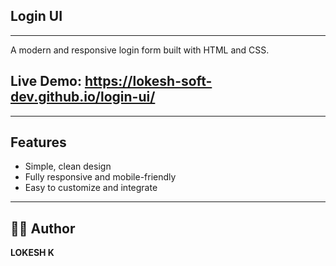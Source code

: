 ## Login UI
---
A modern and responsive login form built with HTML and CSS.

## Live Demo: https://lokesh-soft-dev.github.io/login-ui/
---
## Features
- Simple, clean design
- Fully responsive and mobile-friendly
- Easy to customize and integrate
---

## 🧑‍💻 Author

**LOKESH K**
